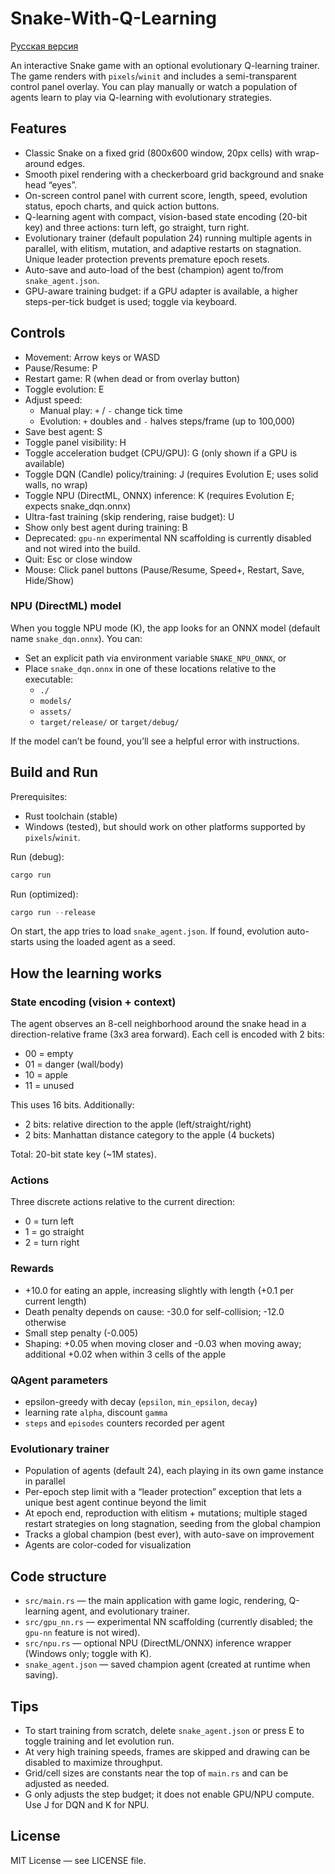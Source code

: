 # Snake-With-Q-Learning

[Русская версия](./README.ru.md)

An interactive Snake game with an optional evolutionary Q-learning trainer. The game renders with `pixels`/`winit` and includes a semi-transparent control panel overlay. You can play manually or watch a population of agents learn to play via Q-learning with evolutionary strategies.

## Features

- Classic Snake on a fixed grid (800x600 window, 20px cells) with wrap-around edges.
- Smooth pixel rendering with a checkerboard grid background and snake head “eyes”.
- On-screen control panel with current score, length, speed, evolution status, epoch charts, and quick action buttons.
- Q-learning agent with compact, vision-based state encoding (20-bit key) and three actions: turn left, go straight, turn right.
- Evolutionary trainer (default population 24) running multiple agents in parallel, with elitism, mutation, and adaptive restarts on stagnation. Unique leader protection prevents premature epoch resets.
- Auto-save and auto-load of the best (champion) agent to/from `snake_agent.json`.
- GPU-aware training budget: if a GPU adapter is available, a higher steps-per-tick budget is used; toggle via keyboard.

## Controls

- Movement: Arrow keys or WASD
- Pause/Resume: P
- Restart game: R (when dead or from overlay button)
- Toggle evolution: E
- Adjust speed:
  - Manual play: `+` / `-` change tick time
  - Evolution: `+` doubles and `-` halves steps/frame (up to 100,000)
- Save best agent: S
- Toggle panel visibility: H
- Toggle acceleration budget (CPU/GPU): G (only shown if a GPU is available)
- Toggle DQN (Candle) policy/training: J (requires Evolution E; uses solid walls, no wrap)
- Toggle NPU (DirectML, ONNX) inference: K (requires Evolution E; expects snake_dqn.onnx)
- Ultra-fast training (skip rendering, raise budget): U
- Show only best agent during training: B
- Deprecated: `gpu-nn` experimental NN scaffolding is currently disabled and not wired into the build.
- Quit: Esc or close window
- Mouse: Click panel buttons (Pause/Resume, Speed+, Restart, Save, Hide/Show)

### NPU (DirectML) model

When you toggle NPU mode (K), the app looks for an ONNX model (default name `snake_dqn.onnx`). You can:

- Set an explicit path via environment variable `SNAKE_NPU_ONNX`, or
- Place `snake_dqn.onnx` in one of these locations relative to the executable:
  - `./`
  - `models/`
  - `assets/`
  - `target/release/` or `target/debug/`

If the model can’t be found, you’ll see a helpful error with instructions.
## Build and Run

Prerequisites:
- Rust toolchain (stable)
- Windows (tested), but should work on other platforms supported by `pixels`/`winit`.

Run (debug):

```powershell
cargo run
```

Run (optimized):

```powershell
cargo run --release
```

On start, the app tries to load `snake_agent.json`. If found, evolution auto-starts using the loaded agent as a seed.

## How the learning works

### State encoding (vision + context)
The agent observes an 8-cell neighborhood around the snake head in a direction-relative frame (3x3 area forward). Each cell is encoded with 2 bits:
- 00 = empty
- 01 = danger (wall/body)
- 10 = apple
- 11 = unused

This uses 16 bits. Additionally:
- 2 bits: relative direction to the apple (left/straight/right)
- 2 bits: Manhattan distance category to the apple (4 buckets)

Total: 20-bit state key (~1M states).

### Actions
Three discrete actions relative to the current direction:
- 0 = turn left
- 1 = go straight
- 2 = turn right

### Rewards
- +10.0 for eating an apple, increasing slightly with length (+0.1 per current length)
- Death penalty depends on cause: -30.0 for self-collision; -12.0 otherwise
- Small step penalty (-0.005)
- Shaping: +0.05 when moving closer and -0.03 when moving away; additional +0.02 when within 3 cells of the apple

### QAgent parameters
- epsilon-greedy with decay (`epsilon`, `min_epsilon`, `decay`)
- learning rate `alpha`, discount `gamma`
- `steps` and `episodes` counters recorded per agent

### Evolutionary trainer
- Population of agents (default 24), each playing in its own game instance in parallel
- Per-epoch step limit with a “leader protection” exception that lets a unique best agent continue beyond the limit
- At epoch end, reproduction with elitism + mutations; multiple staged restart strategies on long stagnation, seeding from the global champion
- Tracks a global champion (best ever), with auto-save on improvement
- Agents are color-coded for visualization

## Code structure

- `src/main.rs` — the main application with game logic, rendering, Q-learning agent, and evolutionary trainer.
- `src/gpu_nn.rs` — experimental NN scaffolding (currently disabled; the `gpu-nn` feature is not wired).
- `src/npu.rs` — optional NPU (DirectML/ONNX) inference wrapper (Windows only; toggle with K).
- `snake_agent.json` — saved champion agent (created at runtime when saving).

## Tips

- To start training from scratch, delete `snake_agent.json` or press E to toggle training and let evolution run.
- At very high training speeds, frames are skipped and drawing can be disabled to maximize throughput.
- Grid/cell sizes are constants near the top of `main.rs` and can be adjusted as needed.
- G only adjusts the step budget; it does not enable GPU/NPU compute. Use J for DQN and K for NPU.

## License

MIT License — see LICENSE file.
